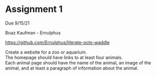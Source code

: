 <h1>Assignment 1</h1>
Due 9/15/21  

Boaz Kaufman - Ernulphus  

https://github.com/Ernulphus/literate-octo-waddle  

Create a website for a zoo or aquarium.  
The homepage should have links to at least four animals.  
Each animal page should have the name of the animal, an image of the animal, and at least a paragraph of information about the animal.